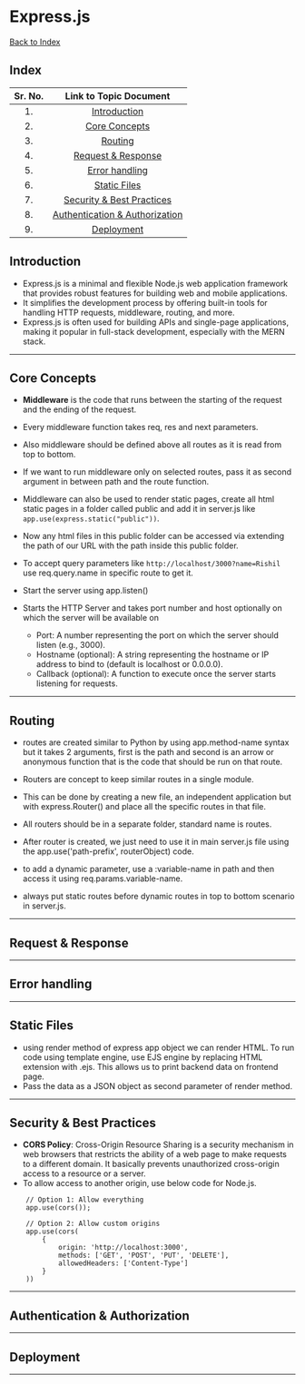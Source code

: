 # Express.js

[Back to Index](../index.md)

## Index

| Sr. No. | Link to Topic Document |
|:---:|:---:|
| 1. | [Introduction](#1) |
| 2. | [Core Concepts](#2) |
| 3. | [Routing](#3) |
| 4. | [Request & Response](#4) |
| 5. | [Error handling](#5) |
| 6. | [Static Files](#6) |
| 7. | [Security & Best Practices](#7) |
| 8. | [Authentication & Authorization](#8) |
| 9. | [Deployment](#9) |


<a id="1"></a>

## Introduction

- Express.js is a minimal and flexible Node.js web application framework that provides robust features for building web and mobile applications. 
- It simplifies the development process by offering built-in tools for handling HTTP requests, middleware, routing, and more. 
- Express.js is often used for building APIs and single-page applications, making it popular in full-stack development, especially with the MERN stack.

---

<a id="2"></a>

## Core Concepts

- **Middleware** is the code that runs between the starting of the request and the ending of the request.
- Every middleware function takes req, res and next parameters.
- Also middleware should be defined above all routes as it is read from top to bottom.
- If we want to run middleware only on selected routes, pass it as second argument in between path and the route function.

- Middleware can also be used to render static pages, create all html static pages in a folder called public and add it in server.js like `app.use(express.static("public"))`.
- Now any html files in this public folder can be accessed via extending the path of our URL with the path inside this public folder.
- To accept query parameters like `http://localhost/3000?name=Rishil` use req.query.name in specific route to get it.

- Start the server using app.listen()
- Starts the HTTP Server and takes port number and host optionally on which the server will be available on
    - Port: A number representing the port on which the server should listen (e.g., 3000).
    - Hostname (optional): A string representing the hostname or IP address to bind to (default is localhost or 0.0.0.0).
    - Callback (optional): A function to execute once the server starts listening for requests.

---

<a id="3"></a>

## Routing

- routes are created similar to Python by using app.method-name syntax but it takes 2 arguments, first is the path and second is an arrow or anonymous function that is the code that should be run on that route.

- Routers are concept to keep similar routes in a single module.

- This can be done by creating a new file, an independent application but with express.Router() and place all the specific routes in that file. 

- All routers should be in a separate folder, standard name is routes.

- After router is created, we just need to use it in main server.js file using the app.use('path-prefix', routerObject) code.

- to add a dynamic parameter, use a :variable-name in path and then access it using req.params.variable-name.

- always put static routes before dynamic routes in top to bottom scenario in server.js.

---

<a id="4"></a>

## Request & Response

---

<a id="5"></a>

## Error handling

---

<a id="6"></a>

## Static Files

- using render method of express app object we can render HTML. To run code using template engine, use EJS engine by replacing HTML extension with .ejs. This allows us to print backend data on frontend page.
- Pass the data as a JSON object as second parameter of render method.

---

<a id="7"></a>

## Security & Best Practices

- **CORS Policy**: Cross-Origin Resource Sharing is a security mechanism in web browsers that restricts the ability of a web page to make requests to a different domain. It basically prevents unauthorized cross-origin access to a resource or a server.
- To allow access to another origin, use below code for Node.js.

```
    // Option 1: Allow everything
    app.use(cors());

    // Option 2: Allow custom origins
    app.use(cors(
        {
            origin: 'http://localhost:3000',
            methods: ['GET', 'POST', 'PUT', 'DELETE'],
            allowedHeaders: ['Content-Type']
        }
    ))
```

---

<a id="8"></a>

## Authentication & Authorization

---

<a id="9"></a>

## Deployment

---


